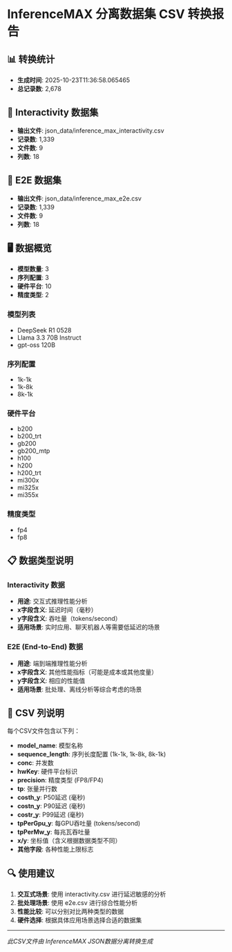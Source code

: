 # InferenceMAX 分离数据集 CSV 转换报告

## 📊 转换统计
- **生成时间**: 2025-10-23T11:36:58.065465
- **总记录数**: 2,678

## 📄 Interactivity 数据集
- **输出文件**: json_data/inference_max_interactivity.csv
- **记录数**: 1,339
- **文件数**: 9
- **列数**: 18

## 📄 E2E 数据集
- **输出文件**: json_data/inference_max_e2e.csv
- **记录数**: 1,339
- **文件数**: 9
- **列数**: 18

## 🖥️ 数据概览
- **模型数量**: 3
- **序列配置**: 3
- **硬件平台**: 10
- **精度类型**: 2

### 模型列表
- DeepSeek R1 0528
- Llama 3.3 70B Instruct
- gpt-oss 120B

### 序列配置
- 1k-1k
- 1k-8k
- 8k-1k

### 硬件平台
- b200
- b200_trt
- gb200
- gb200_mtp
- h100
- h200
- h200_trt
- mi300x
- mi325x
- mi355x

### 精度类型
- fp4
- fp8

## 📋 数据类型说明

### Interactivity 数据
- **用途**: 交互式推理性能分析
- **x字段含义**: 延迟时间（毫秒）
- **y字段含义**: 吞吐量（tokens/second）
- **适用场景**: 实时应用、聊天机器人等需要低延迟的场景

### E2E (End-to-End) 数据
- **用途**: 端到端推理性能分析
- **x字段含义**: 其他性能指标（可能是成本或其他度量）
- **y字段含义**: 相应的性能值
- **适用场景**: 批处理、离线分析等综合考虑的场景

## 📄 CSV 列说明
每个CSV文件包含以下列：
- **model_name**: 模型名称
- **sequence_length**: 序列长度配置 (1k-1k, 1k-8k, 8k-1k)
- **conc**: 并发数
- **hwKey**: 硬件平台标识
- **precision**: 精度类型 (FP8/FP4)
- **tp**: 张量并行数
- **costh_y**: P50延迟 (毫秒)
- **costn_y**: P90延迟 (毫秒)
- **costr_y**: P99延迟 (毫秒)
- **tpPerGpu_y**: 每GPU吞吐量 (tokens/second)
- **tpPerMw_y**: 每兆瓦吞吐量
- **x/y**: 坐标值（含义根据数据类型不同）
- **其他字段**: 各种性能上限标志

## 🔍 使用建议
1. **交互式场景**: 使用 interactivity.csv 进行延迟敏感的分析
2. **批处理场景**: 使用 e2e.csv 进行综合性能分析
3. **性能比较**: 可以分别对比两种类型的数据
4. **硬件选择**: 根据具体应用场景选择合适的数据集

---

*此CSV文件由 InferenceMAX JSON数据分离转换生成*
